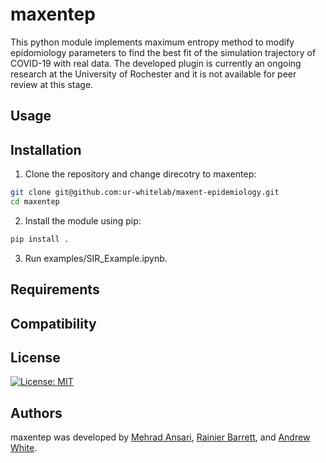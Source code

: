 maxentep
========
This python module implements maximum entropy method to modify epidomiology parameters to find the best fit of the simulation trajectory of COVID-19 with real data. The developed plugin is currently an ongoing research at the University of Rochester and it is not available for peer review at this stage.  

Usage
-----

Installation
------------
1. Clone the repository and change direcotry to maxentep:
```bash
git clone git@github.com:ur-whitelab/maxent-epidemiology.git
cd maxentep
```

2. Install the module using pip:
```bash
pip install .
```
3. Run examples/SIR_Example.ipynb.

Requirements
------------

Compatibility
-------------

License
-------
[![License: MIT](https://img.shields.io/badge/License-MIT-yellow.svg)](https://opensource.org/licenses/MIT)

Authors
-------

maxentep was developed by [Mehrad Ansari](Mehrad.ansari@rochester.edu), [Rainier Barrett](rbarret8@ur.rochester.edu), and [Andrew White](andrew.white@rochester.edu).
